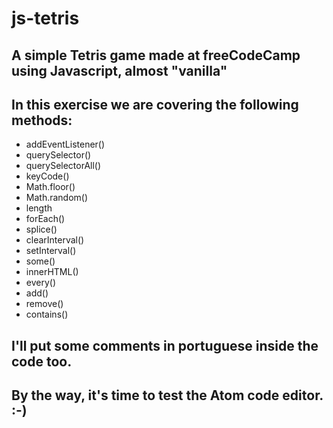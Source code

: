 # js-tetris

## A simple Tetris game made at freeCodeCamp using Javascript, almost "vanilla"

## In this exercise we are covering the following methods:

- addEventListener()
- querySelector()
- querySelectorAll()
- keyCode()
- Math.floor()
- Math.random()
- length
- forEach()
- splice()
- clearInterval()
- setInterval()
- some()
- innerHTML()
- every()
- add()
- remove()
- contains()

## I'll put some comments in portuguese inside the code too.

## By the way, it's time to test the Atom code editor. :-)
